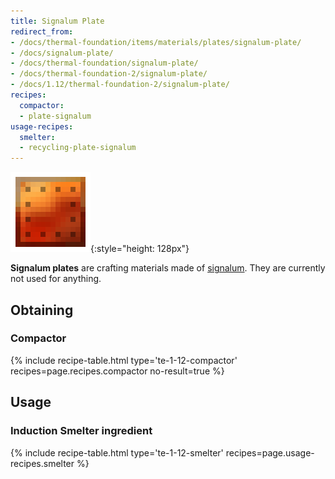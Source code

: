```yaml
---
title: Signalum Plate
redirect_from:
- /docs/thermal-foundation/items/materials/plates/signalum-plate/
- /docs/signalum-plate/
- /docs/thermal-foundation/signalum-plate/
- /docs/thermal-foundation-2/signalum-plate/
- /docs/1.12/thermal-foundation-2/signalum-plate/
recipes:
  compactor:
  - plate-signalum
usage-recipes:
  smelter:
  - recycling-plate-signalum
---
```


![Signalum plate](/assets/images/thermal-foundation-2/plate-signalum.png){:style="height: 128px"}


**Signalum plates** are crafting materials made of
[signalum](/docs/1.12/thermal-foundation/signalum-ingot/). They are currently not used for anything.


Obtaining
---------

### Compactor
{% include recipe-table.html type='te-1-12-compactor' recipes=page.recipes.compactor no-result=true %}


Usage
-----

### Induction Smelter ingredient
{% include recipe-table.html type='te-1-12-smelter' recipes=page.usage-recipes.smelter %}
